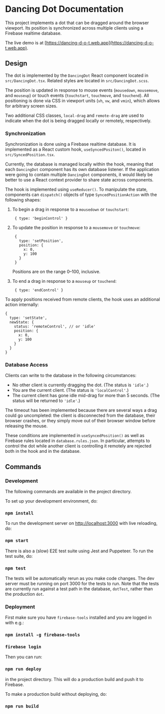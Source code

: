 # Dancing Dot Documentation

This project implements a dot that can be dragged around the browser viewport. Its position is synchronized across multiple clients using a Firebase realtime database.

The live demo is at [https://dancing-d-o-t.web.app](https://dancing-d-o-t.web.app).

## Design

The dot is implemented by the `DancingDot` React component located in `src/DancingDot.tsx`. Related styles are located in `src/DancingDot.scss`.

The position is updated in response to mouse events (`mousedown`, `mousemove`, and `mouseup`) or touch events (`touchstart`, `touchmove`, and `touchend`). All positioning is done via CSS in viewport units (`vh`, `vw`, and `vmin`), which allows for arbitrary screen sizes.

Two additional CSS classes, `local-drag` and `remote-drag` are used to indicate when the dot is being dragged locally or remotely, respectively.

### Synchronization

Synchronization is done using a Firebase realtime database. It is implemented as a React custom hook, `useSyncedPositon()`, located in `src/SyncedPosition.tsx`.

Currently, the database is managed locally within the hook, meaning that each `DancingDot` component has its own database listener. If the application were going to contain multiple `DancingDot` components, it would likely be better to use a React context provider to share state across components.

The hook is implemented using `useReducer()`. To manipulate the state, components can `dispatch()` objects of type `SyncedPositionAction` with the following shapes:

1. To begin a drag in response to a `mousedown` or `touchstart`:

        { type: 'beginControl' }

2. To update the position in response to a `mousemove` or `touchmove`:

        {
          type: 'setPosition',
          position: {
            x: 0,
            y: 100
          }
        }
    
    Positions are on the range 0–100, inclusive.

3. To end a drag in response to a `mouseup` or `touchend`:

        { type: 'endControl' }

To apply positions received from remote clients, the hook uses an additional action internally:

    {
      type: 'setState',
      newState: {
        status: 'remoteControl', // or 'idle'
        position: {
          x: 0,
          y: 100
        }
      }
    }

### Database Access

Clients can write to the database in the following circumstances:

- No other client is currently dragging the dot. (The status is `'idle'`.)
- You are the current client. (The status is `'localControl'`.)
- The current client has gone idle mid-drag for more than 5 seconds. (The status will be returned to `'idle'`.)

The timeout has been implemented because there are several ways a drag could go uncompleted: the client is disconnected from the database, their browser crashes, or they simply move out of their browser window before releasing the mouse.

These conditions are implemented in `useSyncedPosition()` as well as Firebase rules located in `database.rules.json`. In particular, attempts to control the dot while another client is controlling it remotely are rejected both in the hook and in the database.

## Commands

### Development

The following commands are available in the project directory.

To set up your development environment, do:

### `npm install`

To run the development server on [http://localhost:3000](http://localhost:3000) with live reloading, do:

### `npm start`

There is also a (slow) E2E test suite using Jest and Puppeteer. To run the test suite, do:

### `npm test`

The tests will be automatically rerun as you make code changes. The dev server must be running on port 3000 for the tests to run. Note that the tests are currently run against a test path in the database, `dotTest`, rather than the production `dot`.

### Deployment

First make sure you have `firebase-tools` installed and you are logged in with e.g.:

### `npm install -g firebase-tools`
### `firebase login`

Then you can run:

### `npm run deploy`

in the project directory. This will do a production build and push it to Firebase.

To make a production build without deploying, do:

### `npm run build`
